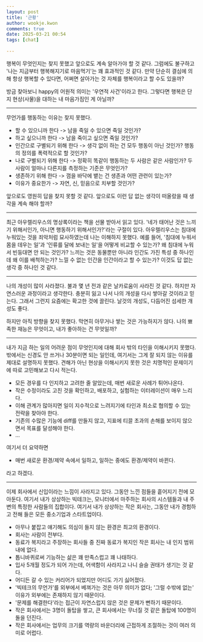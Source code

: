 ```yaml
---  
layout: post  
title: '근황'  
author: wookje.kwon  
comments: true  
date: 2025-03-21 00:54  
tags: [chat]  
  
---  
```


행복이 무엇인지는 찾지 못했고 앞으로도 계속 알아가야 할 것 같다. 그럼에도 불구하고 '나는 지금부터 행복해지기로 마음먹기'는 꽤 효과적인 것 같다. 만약 단순히 결심에 의해 항상 행복할 수 있다면, 어쩌면 살아가는 것 자체를 행복이라고 할 수도 있을까?  

방금 찾아보니 happy의 어원적 의미는 '우연적 사건'이라고 한다. 그렇다면 행복은 단지 현상(사물)을 대하는 내 마음가짐인 게 아닐까?    

---

무언가를 행동하는 이유는 찾지 못했다.  
- 할 수 있으니까 한다 -> 남을 죽일 수 있으면 죽일 것인가?  
- 하고 싶으니까 한다 -> 남을 죽이고 싶으면 죽일 것인가?  
- 인간으로 구별되기 위해 한다 -> 생각 없이 하는 건 모두 행동이 아닌 것인가? 행동의 정의를 폭력적으로 할 것인가?  
- 나로 구별되기 위해 한다 -> 정확히 똑같이 행동하는 두 사람은 같은 사람인가? 두 사람이 얼마나 다른지를 측정하는 기준은 무엇인가?  
- 생존하기 위해 한다 -> 껌을 바닥에 뱉는 건 생존과 어떤 관련이 있는가?  
- 이유가 중요한가 -> 자연, 신, 믿음으로 치부할 것인가?  

앞으로도 영원히 답을 찾지 못할 것 같다. 앞으로도 이런 답 없는 생각이 떠올랐을 때 생각을 계속 해야 할까?  

---

최근 아우렐리우스의 명상록이라는 책을 선물 받아서 읽고 있다. '네가 태어난 것은 느끼기 위해서인가, 아니면 행동하기 위해서인가?'라는 구절이 있다. 아우렐리우스는 침대에 누워있는 것을 죄악처럼 묘사하였는데 나는 이해하지 못했다. 예를 들어, '침대에 누워서 몸을 데우는 일'과 '인류를 달에 보내는 일'을 어떻게 비교할 수 있는가? 왜 침대에 누워서 빈둥대면 안 되는 것인가? 느끼는 것은 동물뿐만 아니라 인간도 가진 특성 중 하나인데 왜 이를 배척하는가? 느낄 수 없는 인간을 인간이라고 할 수 있는가? 이것도 답 없는 생각 중 하나인 것 같다.  

---

나의 개성이 많이 사라졌다. 불과 몇 년 전과 같은 날카로움이 사라진 것 같다. 하지만 자연스러운 과정이라고 생각한다. 충분히 잃고 나서 나의 개성을 다시 쌓아갈 것이라고 믿는다. 그래서 그런지 요즘에는 확고한 것에 끌린다. 날것의 개성도, 다듬어진 섬세한 개성도 좋다.  

하지만 아직 방향을 찾지 못했다. 막연히 아무거나 쌓는 것은 가능하지가 않다. 나의 뾰족한 재능은 무엇이고, 내가 좋아하는 건 무엇일까?  

---

내가 지금 하는 일의 어려운 점이 무엇인지에 대해 회사 밖의 타인을 이해시키지 못했다. 밖에서는 신경도 안 쓰거나 30분이면 되는 일인데, 여기서는 그게 잘 되지 않는 이유를 제대로 설명하지 못했다. 견해가 아닌 현상을 이해시키지 못한 것은 치명적인 문제이기에 따로 고민해보고 다시 적는다.  

- 모든 경우를 다 인지하고 고려한 줄 알았는데, 매번 새로운 사례가 튀어나온다.  
- 작은 수정이라도 고친 것을 확인하고, 배포하고, 실험하는 이터레이션이 매우 느리다.  
- 이해 관계가 많아지면 일이 지수적으로 느려지기에 타인과 최소로 협의할 수 있는 전략을 찾아야 한다.  
- 기존의 수많은 기능에 diff를 만들지 않고, 지표에 티끌 초과의 손해를 보이지 않으면서 목표를 달성해야 한다.  
- ...

여기서 더 요약하면   

- 매번 새로운 환경/제약 속에서 일하고, 일하는 중에도 환경/제약이 바뀐다.  

라고 하겠다.  

---

이제 회사에서 신입이라는 느낌이 사라지고 있다. 그동안 느낀 점들을 흩어지기 전에 모아둔다. 여기서 내가 상상하는 빅테크는, 모니터에서 마주하는 회사의 시스템들과 내 주변의 특정한 사람들의 집합이다. 여기서 내가 상상하는 작은 회사는, 그동안 내가 경험하고 전해 들은 모든 중소기업과 스타트업이다.  

- 아무나 붙잡고 얘기해도 의심이 들지 않는 환경은 최고의 환경이다.  
- 회사는 사람이 전부다.  
- 동료가 복지라고 주장하는 회사들 중 진짜 동료가 복지인 작은 회사는 내 인지 범위 내에 없다.  
- 톱니바퀴로써 기능하는 삶은 꽤 만족스럽고 꽤 나태하다.  
- 입사 5개월 정도가 되어 가는데, 어색함이 사라지고 나니 슬슬 권태가 생기는 것 같다.  
- 어디든 갈 수 있는 커리어가 되었지만 어디도 가기 싫어졌다.  
- '빅테크의 무언가'를 외부에서 베껴가는 것은 아무 의미가 없다; '그럴 수밖에 없는' 이유가 외부에는 존재하지 않기 때문이다.  
- '문제를 해결한다'라는 접근이 자연스럽지 않은 것은 문제가 뻔하기 때문이다.  
- 작은 회사에서는 3명이 돌탑을 쌓고, 큰 회사에서는 무너질 것 같은 돌탑에 100명이 돌을 던진다.  
- 작은 회사에서는 업무의 크기를 역량의 바운더리에 근접하게 조절하는 것이 여러 의미로 어렵다.  
